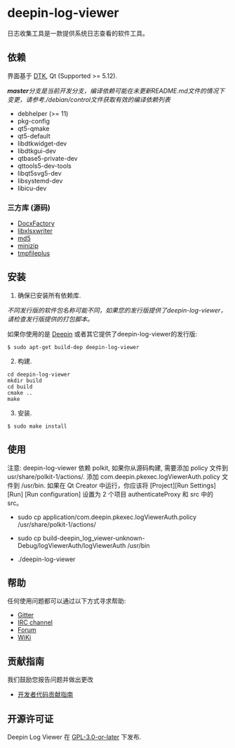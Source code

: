 # deepin-log-viewer

日志收集工具是一款提供系统日志查看的软件工具。

## 依赖
界面基于 [DTK](https://github.com/linuxdeepin/dtkwidget), Qt (Supported >= 5.12).

_**master**分支是当前开发分支，编译依赖可能在未更新README.md文件的情况下变更，请参考./debian/control文件获取有效的编译依赖列表_

* debhelper (>= 11)
* pkg-config
* qt5-qmake
* qt5-default
* libdtkwidget-dev
* libdtkgui-dev
* qtbase5-private-dev
* qttools5-dev-tools
* libqt5svg5-dev
* libsystemd-dev
* libicu-dev

### 三方库 (源码)
- [DocxFactory](https://github.com/DocxFactory/DocxFactory)
- [libxlsxwriter](https://github.com/jmcnamara/libxlsxwriter)
- [md5](http://openwall.info/wiki/people/solar/software/public-domain-source-code/md5)
- [minizip](http://www.winimage.com/zLibDll/minizip.html)
- [tmpfileplus](https://www.di-mgt.com.au/c_function_to_create_temp_file.html)

## 安装

1. 确保已安装所有依赖库.

_不同发行版的软件包名称可能不同，如果您的发行版提供了deepin-log-viewer，请检查发行版提供的打包脚本。_

如果你使用的是 [Deepin](https://distrowatch.com/table.php?distribution=deepin) 或者其它提供了deepin-log-viewer的发行版:

``` shell
$ sudo apt-get build-dep deepin-log-viewer
```

2. 构建.
```
cd deepin-log-viewer
mkdir build
cd build
cmake ..
make
```

3. 安装.

```
$ sudo make install
```

## 使用
注意: deepin-log-viewer 依赖 polkit, 如果你从源码构建, 需要添加 policy 文件到 usr/share/polkit-1/actions/. 
添加 com.deepin.pkexec.logViewerAuth.policy 文件到 /usr/bin.
如果在 Qt Creator 中运行，你应该将 [Project][Run Settings] [Run] [Run configuration] 设置为 2 个项目 authenticateProxy 和 src 中的 src。

- sudo cp application/com.deepin.pkexec.logViewerAuth.policy /usr/share/polkit-1/actions/
- sudo cp build-deepin_log_viewer-unknown-Debug/logViewerAuth/logViewerAuth /usr/bin

- ./deepin-log-viewer

## 帮助

任何使用问题都可以通过以下方式寻求帮助:

* [Gitter](https://gitter.im/orgs/linuxdeepin/rooms)
* [IRC channel](https://webchat.freenode.net/?channels=deepin)
* [Forum](https://bbs.deepin.org)
* [WiKi](http://wiki.deepin.org/)

## 贡献指南

我们鼓励您报告问题并做出更改

* [开发者代码贡献指南](https://github.com/linuxdeepin/developer-center/wiki/Contribution-Guidelines-for-Developers)


## 开源许可证

Deepin Log Viewer 在 [GPL-3.0-or-later](LICENSE.txt) 下发布.


